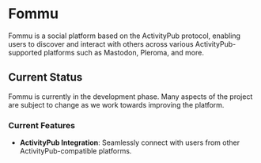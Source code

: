 # Fommu

Fommu is a social platform based on the ActivityPub protocol, enabling users to
discover and interact with others across various ActivityPub-supported
platforms such as Mastodon, Pleroma, and more.

## Current Status

Fommu is currently in the development phase. Many aspects of the project are
subject to change as we work towards improving the platform.

### Current Features

- **ActivityPub Integration**: Seamlessly connect with users from other ActivityPub-compatible platforms.
